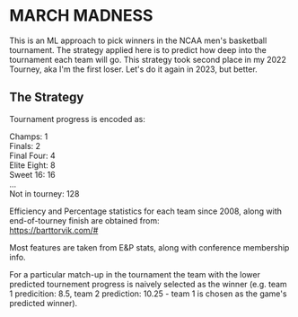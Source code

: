 # MARCH MADNESS

This is an ML approach to pick winners in the NCAA men's basketball tournament. The strategy applied here is to predict how deep into the tournament each team will go. This strategy took second place in my 2022 Tourney, aka I'm the first loser. Let's do it again in 2023, but better.

## The Strategy

Tournament progress is encoded as:

Champs: 1  
Finals: 2  
Final Four: 4  
Elite Eight: 8  
Sweet 16: 16  
...  
Not in tourney: 128

Efficiency and Percentage statistics for each team since 2008, along with end-of-tourney finish are obtained from:  
https://barttorvik.com/#  

Most features are taken from E&P stats, along with conference membership info.  

For a particular match-up in the tournament the team with the lower predicted tournement progress is naively selected as the winner (e.g. team 1 predicition: 8.5, team 2 prediction: 10.25 - team 1 is chosen as the game's predicted winner).

